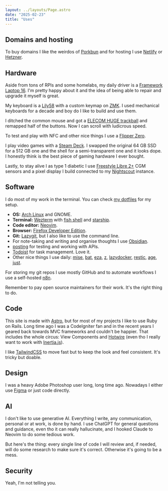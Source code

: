 ```yaml
---
layout: ../layouts/Page.astro
date: "2025-02-23"
title: "Uses"
---
```


## Domains and hosting

To buy domains I like the weirdos of [Porkbun](https://porkbun.com/) and for hosting I use [Netlify](https://www.netlify.com/) or [Hetzner](https://www.hetzner.com/).


## Hardware

Aside from tons of RPIs and some homelabs, my daily driver is a [Framework Laptop 16](https://frame.work/laptop-16). I'm pretty happy about it and the idea of being able to repair and upgrade it myself is great.

My keyboard is a [Lily58](https://github.com/kata0510/Lily58) with a custom keymap on [ZMK](https://zmk.dev/). I used mechanical keyboards for a decade and boy do I like to build and use them.

I ditched the common mouse and got a [ELECOM HUGE trackball](https://www.elecom.co.jp/global/product/M-HT1DRBK/) and remapped half of the buttons. Now I can scroll with ludicrous speed.

To test and play with NFC and other nice things I use a [Flipper Zero](https://flipperzero.one/).

I play video games with a [Steam Deck](https://www.steamdeck.com/). I swapped the original 64 GB SSD for a 512 GB one and the shell for a semi-transparent one and it looks dope. I honestly think is the best piece of gaming hardware I ever bought.

Lastly, to stay alive I as type 1 diabetic I use [Freestyle Libre 2+](https://www.freestyle.abbott/us-en/products/freestyle-libre-2.html) CGM sensors and a pixel display I build connected to my [Nightscout](http://www.nightscout.info/) instance.


## Software

I do most of my work in the terminal. You can check [my dotfiles](https://github.com/jeroenwtf/dotfiles) for my setup.

- **OS:** [Arch Linux](https://archlinux.org/) and GNOME.
- **Terminal:** [Wezterm](https://wezfurlong.org/wezterm/) with [fish shell](https://fishshell.com/) and [starship](https://starship.rs/).
- **Code editor:** [Neovim](https://neovim.io/).
- **Browser:** [Firefox Developer Edition](https://www.mozilla.org/en-US/firefox/developer/).
- **Git:** [Lazygit](https://github.com/jesseduffield/lazygit), but I also like to use the command line.
- For note-taking and writing and organise thoughts I use [Obsidian](https://obsidian.md/).
- [posting](https://github.com/darrenburns/posting) for testing and working with APIs.
- [Todoist](https://todoist.com/) for task management. Love it.
- Other nice things I use daily: [mise](https://mise.jdx.dev/), [bat](https://github.com/sharkdp/bat), [eza](https://github.com/eza-community/eza), [z](https://github.com/jethrokuan/z), [lazydocker](https://github.com/jesseduffield/lazydocker), [restic](https://restic.net/), [age](https://github.com/FiloSottile/age), [just](https://github.com/casey/just).

For storing my git repos I use mostly GitHub and to automate workflows I use a self-hosted [n8n](https://n8n.io/).

Remember to pay open source maintainers for their work. It's the right thing to do.


## Code

This site is made with [Astro](https://astro.build/), but for most of my projects I like to use Ruby on Rails. Long time ago I was a CodeIgniter fan and in the recent years I geared back towards MVC frameworks and couldn't be happier. That includes the whole circus: View Components and [Hotwire](https://hotwired.dev/) (even tho I really want to work with [Inertia.js](https://inertiajs.com/)).

I like [TailwindCSS](https://tailwindcss.com/) to move fast but to keep the look and feel consistent. It's tricky but doable.


## Design

I was a heavy Adobe Photoshop user long, long time ago. Nowadays I either use [Figma](https://www.figma.com/) or just code directly.


## AI

I don't like to use generative AI. Everything I write, any communication, personal or at work, is done by hand. I use ChatGPT for general questions and guidance, even tho it can really hallucinate, and I hooked Claude to Neovim to do some tedious work.

But here's the thing: every single line of code I will review and, if needed, will do some research to make sure it's correct. Otherwise it's going to be a mess.


## Security

Yeah, I'm not telling you.

